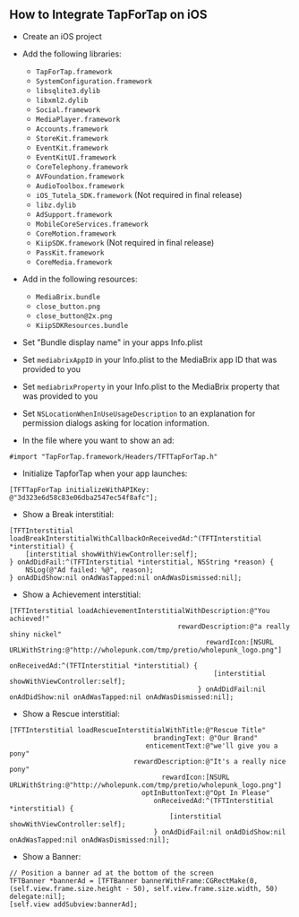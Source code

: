 ## How to Integrate TapForTap on iOS

- Create an iOS project

- Add the following libraries:

    - `TapForTap.framework`
    - `SystemConfiguration.framework`
    - `libsqlite3.dylib`
    - `libxml2.dylib`
    - `Social.framework`
    - `MediaPlayer.framework`
    - `Accounts.framework`
    - `StoreKit.framework`
    - `EventKit.framework`
    - `EventKitUI.framework`
    - `CoreTelephony.framework`
    - `AVFoundation.framework`
    - `AudioToolbox.framework`
    - `iOS_Tutela_SDK.framework` (Not required in final release)
    - `libz.dylib`
    - `AdSupport.framework`
    - `MobileCoreServices.framework`
    - `CoreMotion.framework`
    - `KiipSDK.framework` (Not required in final release)
    - `PassKit.framework`
    - `CoreMedia.framework`
	
- Add in the following resources:

    - `MediaBrix.bundle`
    - `close_button.png`
    - `close_button@2x.png`
    - `KiipSDKResources.bundle`

- Set "Bundle display name" in your apps Info.plist

- Set `mediabrixAppID` in your Info.plist to the MediaBrix app ID that was provided to you
- Set `mediabrixProperty` in your Info.plist to the MediaBrix property that was provided to you

- Set `NSLocationWhenInUseUsageDescription` to an explanation for permission dialogs asking for location information.

- In the file where you want to show an ad:

```objc
#import "TapForTap.framework/Headers/TFTTapForTap.h"
```

- Initialize TapforTap when your app launches:

```objc
[TFTTapForTap initializeWithAPIKey: @"3d323e6d58c83e06dba2547ec54f8afc"];
```

- Show a Break interstitial:

```objc
[TFTInterstitial loadBreakInterstitialWithCallbackOnReceivedAd:^(TFTInterstitial *interstitial) {
    [interstitial showWithViewController:self];
} onAdDidFail:^(TFTInterstitial *interstitial, NSString *reason) {
    NSLog(@"Ad failed: %@", reason);
} onAdDidShow:nil onAdWasTapped:nil onAdWasDismissed:nil];
```

- Show a Achievement interstitial:

```objc
[TFTInterstitial loadAchievementInterstitialWithDescription:@"You achieved!"
                                          rewardDescription:@"a really shiny nickel"
                                                 rewardIcon:[NSURL URLWithString:@"http://wholepunk.com/tmp/pretio/wholepunk_logo.png"]
                                               onReceivedAd:^(TFTInterstitial *interstitial) {
                                                   [interstitial showWithViewController:self];
                                               } onAdDidFail:nil onAdDidShow:nil onAdWasTapped:nil onAdWasDismissed:nil];
```

- Show a Rescue interstitial:

```objc
[TFTInterstitial loadRescueInterstitialWithTitle:@"Rescue Title"
                                    brandingText: @"Our Brand"
                                  enticementText:@"we'll give you a pony"
                               rewardDescription:@"It's a really nice pony"
                                      rewardIcon:[NSURL URLWithString:@"http://wholepunk.com/tmp/pretio/wholepunk_logo.png"]
                                 optInButtonText:@"Opt In Please"
                                    onReceivedAd:^(TFTInterstitial *interstitial) {
                                        [interstitial showWithViewController:self];
                                    } onAdDidFail:nil onAdDidShow:nil onAdWasTapped:nil onAdWasDismissed:nil];
```

- Show a Banner:

```objc
// Position a banner ad at the bottom of the screen
TFTBanner *bannerAd = [TFTBanner bannerWithFrame:CGRectMake(0, (self.view.frame.size.height - 50), self.view.frame.size.width, 50) delegate:nil];
[self.view addSubview:bannerAd];
```
